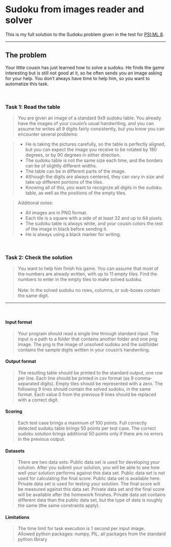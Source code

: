 # Sudoku from images reader and solver

This is my full solution to the Sudoku problem given in the test for [PSI:ML 8](https://psiml.petlja.org/).

---


## The problem

Your little cousin has just learned how to solve a sudoku. He finds the game interesting but is still not good at it, so he often sends you an image asking for your help. You don’t always have time to help him, so you want to automatize this task.

<br>

### Task 1: Read the table

> You are given an image of a standard 9x9 sudoku table. You already have the images of your cousin’s usual handwriting, and you can assume he writes all 9 digits fairly consistently, but you know you can encounter several problems:

> - He is taking the pictures carefully, so the table is perfectly aligned, but you can expect the image you receive to be rotated by 180 degrees, or by 90 degrees in either direction.
>- The sudoku table is not the same size each time, and the borders can be of slightly different widths.
>- The table can be in different parts of the image.
>- Although the digits are always centered, they can vary in size and take up different portions of the tiles.
>- Knowing all of this, you want to recognize all digits in the sudoku table, as well as the positions of the empty tiles.



>Additional notes: 
>- All images are in PNG format. 
>- Each tile is a square with a side of at least 32 and up to 64 pixels.
>- The sudoku table is always white, and your cousin colors the rest of the image in black before sending it.
>- He is always using a black marker for writing.
<br>

### Task 2: Check the solution

>You want to help him finish his game. You can assume that most of the numbers are already written, with up to 11 empty tiles. Find the numbers to enter in the empty tiles to make solved sudoku. <br><br>
Note: In the solved sudoku no rows, columns, or sub-boxes contain the same digit.

---
<br>

#### Input format
>Your program should read a single line through standard input. The input is a path to a folder that contains another folder and one png image. The png is the image of unsolved sudoku and the subfolder contains the sample digits written in your cousin’s handwriting.

#### Output format
>The resulting table should be printed to the standard output, one row per line. Each line should be printed in csv format (as 9 comma-separated digits). Empty tiles should be represented with a zero. The following 9 lines should contain the solved sudoku, in the same format. Each value 0 from the previous 9 lines should be replaced with a correct digit.

#### Scoring
>Each test case brings a maximum of 100 points. Full correctly detected sudoku table brings 50 points per test case. The correct sudoku solution brings additional 50 points only if there are no errors in the previous output.

#### Datasets
>There are two data sets:
>Public data set is used for developing your solution. After you submit your solution, you will be able to see how well your solution performs against this data set. Public data set is not used for calculating the final score. Public data set is available here.
>Private data set is used for testing your solution. The final score will be measured against this data set. Private data set and the final score will be available after the homework finishes. Private data set contains different data than the public data set, but the type of data is roughly the same (the same constraints apply).

#### Limitations
>The time limit for task execution is 1 second per input image.<br>
Allowed python packages: numpy, PIL, all packages from the standard python library

